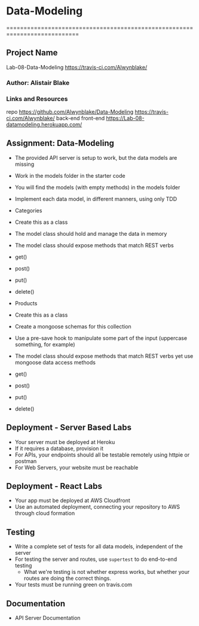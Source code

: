 # Data-Modeling
===========================================================================

## Project Name
Lab-08-Data-Modeling
https://travis-ci.com/Alwynblake/

### Author: Alistair Blake

### Links and Resources
repo https://github.com/Alwynblake/Data-Modeling
https://travis-ci.com/Alwynblake/
back-end
front-end https://Lab-08-datamodeling.herokuapp.com/
    
## Assignment: Data-Modeling
* The provided API server is setup to work, but the data models are missing

* Work in the models folder in the starter code
* You will find the models (with empty methods) in the models folder
* Implement each data model, in different manners, using only TDD
* Categories
* Create this as a class
* The model class should hold and manage the data in memory
* The model class should expose methods that match REST verbs
* get()
* post()
* put()
* delete()
* Products
* Create this as a class
* Create a mongoose schemas for this collection
* Use a pre-save hook to manipulate some part of the input (uppercase something, for example)
* The model class should expose methods that match REST verbs yet use mongoose data access methods
* get()
* post()
* put()
* delete()

## Deployment - Server Based Labs
 * Your server must be deployed at Heroku
 * If it requires a database, provision it
 * For APIs, your endpoints should all be testable remotely using httpie or postman
 * For Web Servers, your website must be reachable
 
## Deployment - React Labs
 * Your app must be deployed at AWS Cloudfront
 * Use an automated deployment, connecting your repository to AWS through cloud formation
 
## Testing
 * Write a complete set of tests for all data models, independent of the server
 * For testing the server and routes, use `supertest` to do end-to-end testing
   * What we're testing is not whether express works, but whether your routes are doing the correct things.
 * Your tests must be running green on travis.com
 
##  Documentation
* API Server Documentation

 
